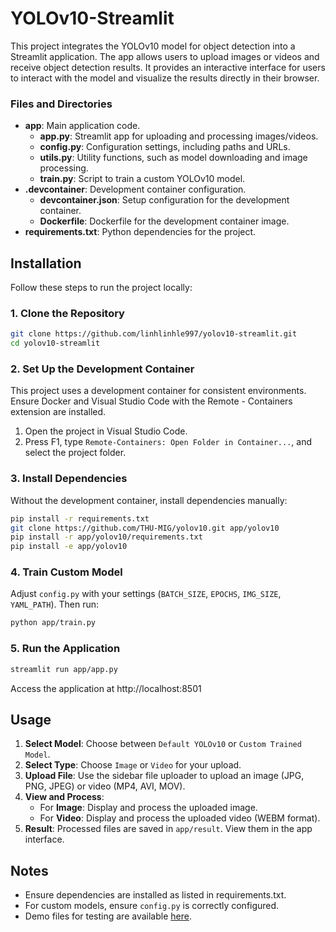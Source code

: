 # YOLOv10-Streamlit

This project integrates the YOLOv10 model for object detection into a Streamlit application. The app allows users to upload images or videos and receive object detection results. It provides an interactive interface for users to interact with the model and visualize the results directly in their browser.

### Files and Directories

- **app**: Main application code.
  - **app.py**: Streamlit app for uploading and processing images/videos.
  - **config.py**: Configuration settings, including paths and URLs.
  - **utils.py**: Utility functions, such as model downloading and image processing.
  - **train.py**: Script to train a custom YOLOv10 model.
- **.devcontainer**: Development container configuration.
  - **devcontainer.json**: Setup configuration for the development container.
  - **Dockerfile**: Dockerfile for the development container image.
- **requirements.txt**: Python dependencies for the project.

## Installation

Follow these steps to run the project locally:

### 1. Clone the Repository

```bash
git clone https://github.com/linhlinhle997/yolov10-streamlit.git
cd yolov10-streamlit
```

### 2. Set Up the Development Container

This project uses a development container for consistent environments. Ensure Docker and Visual Studio Code with the Remote - Containers extension are installed.

1. Open the project in Visual Studio Code.
2. Press F1, type `Remote-Containers: Open Folder in Container...`, and select the project folder.

### 3. Install Dependencies

Without the development container, install dependencies manually:

```bash
pip install -r requirements.txt
git clone https://github.com/THU-MIG/yolov10.git app/yolov10
pip install -r app/yolov10/requirements.txt
pip install -e app/yolov10
```

### 4. Train Custom Model

Adjust `config.py` with your settings (`BATCH_SIZE`, `EPOCHS`, `IMG_SIZE`, `YAML_PATH`). Then run:

```bash
python app/train.py
```

### 5. Run the Application

```bash
streamlit run app/app.py
```

Access the application at http://localhost:8501

## Usage

1. **Select Model**: Choose between `Default YOLOv10` or `Custom Trained Model`.
2. **Select Type**: Choose `Image` or `Video` for your upload.
3. **Upload File**: Use the sidebar file uploader to upload an image (JPG, PNG, JPEG) or video (MP4, AVI, MOV).
4. **View and Process**:
   - For **Image**: Display and process the uploaded image.
   - For **Video**: Display and process the uploaded video (WEBM format).
5. **Result**: Processed files are saved in `app/result`. View them in the app interface.

## Notes

- Ensure dependencies are installed as listed in requirements.txt.
- For custom models, ensure `config.py` is correctly configured.
- Demo files for testing are available [here](https://drive.google.com/drive/folders/15mKocsFZ5L9EceynG5_x-Y6KvkE85pS0?usp=sharing).
